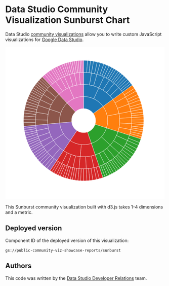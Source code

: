# Data Studio Community Visualization Sunburst Chart

Data Studio [community visualizations][community viz] allow you to write custom
JavaScript visualizations for [Google Data Studio][datastudio].

![Sunburst chart](./src/sunburst.png)

This Sunburst community visualization built with d3.js takes 1-4 dimensions and a metric.

## Deployed version

Component ID of the deployed version of this visualization:

```
gs://public-community-viz-showcase-reports/sunburst
```

## Authors

This code was written by the [Data Studio Developer Relations][community viz] team.

[community viz]: http://developers.google.com/datastudio/visualization
[datastudio]: https://datastudio.google.com
